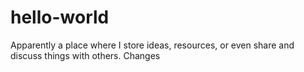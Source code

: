 # hello-world
Apparently a place where I store ideas, resources, or even share and discuss things with others.
Changes
